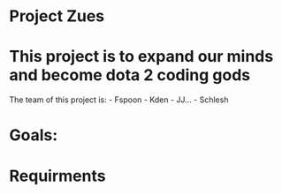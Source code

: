 # Project Zues

# This project is to expand our minds and become dota 2 coding gods
The team of this project is: 
    - Fspoon 
    - Kden
    - JJ...
    - Schlesh 


# Goals: 


# Requirments 